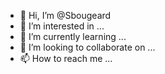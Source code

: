 - 👋 Hi, I’m @Sbougeard
- 👀 I’m interested in ...
- 🌱 I’m currently learning ...
- 💞️ I’m looking to collaborate on ...
- 📫 How to reach me ...

<!---
Sbougeard/Sbougeard is a ✨ special ✨ repository because its `README.md` (this file) appears on your GitHub profile.
You can click the Preview link to take a look at your changes.
--->
